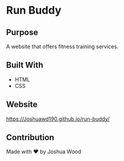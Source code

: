 # Run Buddy

## Purpose
A website that offers fitness training services.

## Built With
* HTML
* CSS

## Website
https://Joshuawd190.github.io/run-buddy/

## Contribution
Made with ❤️ by Joshua Wood
